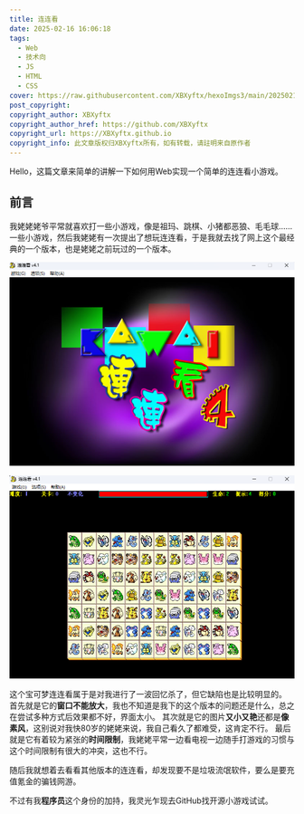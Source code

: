 ```yaml
---
title: 连连看
date: 2025-02-16 16:06:18
tags:
  - Web
  - 技术向
  - JS
  - HTML
  - CSS
cover: https://raw.githubusercontent.com/XBXyftx/hexoImgs3/main/20250216160843.png
post_copyright:
copyright_author: XBXyftx
copyright_author_href: https://github.com/XBXyftx
copyright_url: https://XBXyftx.github.io
copyright_info: 此文章版权归XBXyftx所有，如有转载，请註明来自原作者
---
```


Hello，这篇文章来简单的讲解一下如何用Web实现一个简单的连连看小游戏。

## 前言

我姥姥姥爷平常就喜欢打一些小游戏，像是祖玛、跳棋、小猪都恶狼、毛毛球……一些小游戏，然后我姥姥有一次提出了想玩连连看，于是我就去找了网上这个最经典的一个版本，也是姥姥之前玩过的一个版本。

![1](连连看/1.png)

![2](连连看/2.png)

这个宝可梦连连看属于是对我进行了一波回忆杀了，但它缺陷也是比较明显的。
首先就是它的**窗口不能放大**，我也不知道是我下的这个版本的问题还是什么，总之在尝试多种方式后效果都不好，界面太小。
其次就是它的图片**又小又艳**还都是**像素风**，这别说对我快80岁的姥姥来说，我自己看久了都难受，这肯定不行。
最后就是它有着较为紧张的**时间限制**，我姥姥平常一边看电视一边随手打游戏的习惯与这个时间限制有很大的冲突，这也不行。

随后我就想着去看看其他版本的连连看，却发现要不是垃圾流氓软件，要么是要充值氪金的骗钱网游。

不过有我**程序员**这个身份的加持，我灵光乍现去GitHub找开源小游戏试试。

